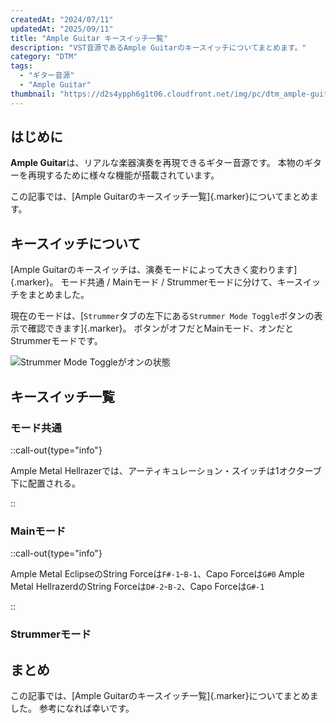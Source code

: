 ```yaml
---
createdAt: "2024/07/11"
updatedAt: "2025/09/11"
title: "Ample Guitar キースイッチ一覧"
description: "VST音源であるAmple Guitarのキースイッチについてまとめます。"
category: "DTM"
tags:
  - "ギター音源"
  - "Ample Guitar"
thumbnail: "https://d2s4ypph6g1t06.cloudfront.net/img/pc/dtm_ample-guitar_ag_lp.webp"
---
```


## はじめに

**Ample Guitar**は、リアルな楽器演奏を再現できるギター音源です。
本物のギターを再現するために様々な機能が搭載されています。

この記事では、[Ample Guitarのキースイッチ一覧]{.marker}についてまとめます。

## キースイッチについて

[Ample Guitarのキースイッチは、演奏モードによって大きく変わります]{.marker}。
モード共通 / Mainモード / Strummerモードに分けて、キースイッチをまとめました。

現在のモードは、[`Strummer`タブの左下にある`Strummer Mode Toggle`ボタンの表示で確認できます]{.marker}。
ボタンがオフだとMainモード、オンだとStrummerモードです。

![Strummer Mode Toggleがオンの状態](https://d2s4ypph6g1t06.cloudfront.net/img/pc/2024-07-11_16-12-24_f6en3cap.webp)

## キースイッチ一覧

### モード共通

<DtmAmpleGuitarKeySwitchCommonTable></DtmAmpleGuitarKeySwitchCommonTable>

::call-out{type="info"}

Ample Metal Hellrazerでは、アーティキュレーション・スイッチは1オクターブ下に配置される。

::

### Mainモード

<DtmAmpleGuitarKeySwitchMainTable></DtmAmpleGuitarKeySwitchMainTable>

::call-out{type="info"}

Ample Metal EclipseのString Forceは`F#-1`-`B-1`、Capo Forceは`G#0`
Ample Metal HellrazerdのString Forceは`D#-2`-`B-2`、Capo Forceは`G#-1`

::

### Strummerモード

<DtmAmpleGuitarKeySwitchStrummerTable></DtmAmpleGuitarKeySwitchStrummerTable>

## まとめ

この記事では、[Ample Guitarのキースイッチ一覧]{.marker}についてまとめました。
参考になれば幸いです。

<DtmAmpleGuitarPluginBoutiqueButton />
